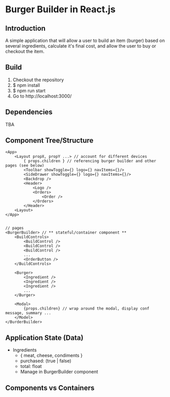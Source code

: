 # Burger Builder in React.js

## Introduction

A simple application that will allow a user to build an item (burger) based on several ingredients, calculate it's final cost, and allow the user to buy or checkout the item.

## Build

1. Checkout the repository
2. \$ npm install
3. \$ npm run start
4. Go to http://localhost:3000/

## Dependencies

TBA

## Component Tree/Structure

```
<App>
    <Layout propX, propY ...> // account for different devices
        { props.children } // referencing burger builder and other pages (see below)
        <Toolbar showToggle={} logo={} navItems={}/>
        <SideDrawer showToggle={} logo={} navItems={}/>
        <Backdrop />
        <Header>
            <Logo />
            <Orders>
                <Order />
            </Orders>
        </Header>
    <Layout>
</App>


// pages
<BurgerBuilder> // ** stateful/container component **
    <BuildControls>
        <BuildControl />
        <BuildControl />
        <BuildControl />
        ...
        <OrderButton />
    </BuildControls>

    <Burger>
        <Ingredient />
        <Ingredient />
        <Ingredient />
        ...
    </Burger>

    <Modal>
        {props.children} // wrap around the modal, display conf message, summary ...
    </Model>
</BurderBuilder>
```

## Application State (Data)

- Ingredients
  - { meat, cheese, condiments }
  - purchased: (true | false)
  - total: float
  - Manage in BurgerBuilder component

## Components vs Containers

